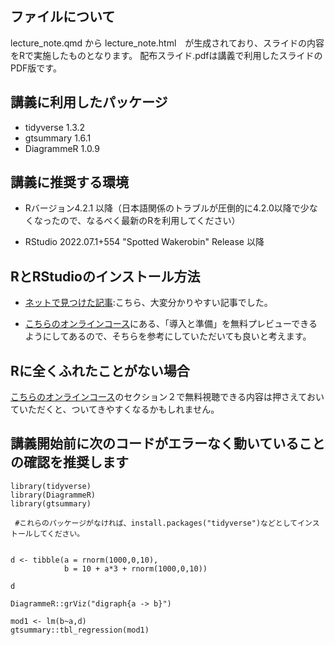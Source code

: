 ## ファイルについて

lecture_note.qmd から lecture_note.html　が生成されており、スライドの内容をRで実施したものとなります。
配布スライド.pdfは講義で利用したスライドのPDF版です。

## 講義に利用したパッケージ

* tidyverse 1.3.2
* gtsummary 1.6.1
* DiagrammeR 1.0.9


## 講義に推奨する環境

* Rバージョン4.2.1 以降（日本語関係のトラブルが圧倒的に4.2.0以降で少なくなったので、なるべく最新のRを利用してください）

* RStudio 2022.07.1+554 "Spotted Wakerobin" Release 以降

## RとRStudioのインストール方法

* [ネットで見つけた記事](https://multivariate-statistics.com/2022/10/21/r-programming-install/):こちら、大変分かりやすい記事でした。


* [こちらのオンラインコース](https://www.udemy.com/course/data-analysis-by-r-for-medical-profession/)にある、「導入と準備」を無料プレビューできるようにしてあるので、そちらを参考にしていただいても良いと考えます。

## Rに全くふれたことがない場合

[こちらのオンラインコース](https://www.udemy.com/course/data-analysis-by-r-for-medical-profession/)のセクション２で無料視聴できる内容は押さえておいていただくと、ついてきやすくなるかもしれません。


## 講義開始前に次のコードがエラーなく動いていることの確認を推奨します

```{r}
library(tidyverse)
library(DiagrammeR)
library(gtsummary)

 #これらのパッケージがなければ、install.packages("tidyverse")などとしてインストールしてください。


d <- tibble(a = rnorm(1000,0,10),
            b = 10 + a*3 + rnorm(1000,0,10))

d
```


```{r}
DiagrammeR::grViz("digraph{a -> b}")
```


```{r}
mod1 <- lm(b~a,d)
gtsummary::tbl_regression(mod1)
```

